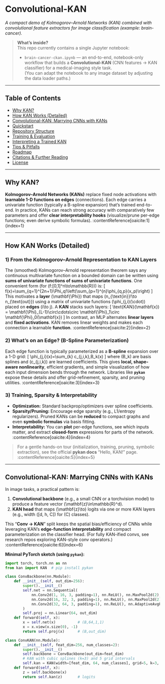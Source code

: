 # Convolutional-KAN

*A compact demo of Kolmogorov–Arnold Networks (KAN) combined with convolutional feature extractors for image classification (example: brain-cancer).*

> **What’s inside?**  
> This repo currently contains a single Jupyter notebook:
> - `brain-cancer-ckan.ipynb` — an end-to-end, notebook-only workflow that builds a **Convolutional-KAN** (CNN features → KAN classifier) for a medical-imaging style task.  
> (You can adapt the notebook to any image dataset by adjusting the data loader paths.)

---

## Table of Contents
- [Why KAN?](#why-kan)
- [How KAN Works (Detailed)](#how-kan-works-detailed)
- [Convolutional-KAN: Marrying CNNs with KANs](#convolutional-kan-marrying-cnns-with-kans)
- [Quickstart](#quickstart)
- [Repository Structure](#repository-structure)
- [Training & Evaluation](#training--evaluation)
- [Interpreting a Trained KAN](#interpreting-a-trained-kan)
- [Tips & Pitfalls](#tips--pitfalls)
- [Roadmap](#roadmap)
- [Citations & Further Reading](#citations--further-reading)
- [License](#license)

---

## Why KAN?

**Kolmogorov–Arnold Networks (KANs)** replace fixed node activations with **learnable 1-D functions on edges** (connections). Each edge carries a univariate function (typically a B-spline expansion) that’s trained end-to-end. In practice, KANs can reach strong accuracy with comparatively few parameters and offer **clear interpretability hooks** (visualize/prune per-edge functions; even derive symbolic formulas). :contentReference[oaicite:1]{index=1}

---

## How KAN Works (Detailed)

### 1) From the Kolmogorov–Arnold Representation to KAN Layers
The (smoothed) Kolmogorov–Arnold representation theorem says any continuous multivariate function on a bounded domain can be written using **sums of univariate functions of sums of univariate functions**. One convenient form (for \(f:[0,1]^n\to\mathbb{R}\)) is:
\[
f(x)=\sum_{q=1}^{2n+1}\Phi_q\!\left(\sum_{p=1}^{n}\phi_{q,p}(x_p)\right)
\]
This motivates a **layer** \(\mathbf{\Phi}\) that maps \(n_{\text{in}}\!\to n_{\text{out}}\) using a matrix of univariate functions \(\phi_{j,i}(\cdot)\) placed on **edges** \(i\to j\). A **KAN** stacks such layers:
\[
\text{KAN}(\mathbf{x}) = \mathbf{\Phi}_{L-1}\circ\cdots\circ \mathbf{\Phi}_1\circ \mathbf{\Phi}_0(\mathbf{x})
\]
In contrast, an MLP alternates **linear layers** and **fixed activations**. KAN removes linear weights and makes each connection a learnable **function**. :contentReference[oaicite:2]{index=2}

### 2) What’s on an Edge? (B-Spline Parameterization)
Each edge function is typically parameterized as a **B-spline** expansion over a 1-D grid:
\[
\phi_{j,i}(x)=\sum_{k} c_{j,i,k}\,B_k(x)
\]
where \(B_k\) are basis splines and \(c_{j,i,k}\) are learned coefficients. This gives **local, shape-aware nonlinearity**, efficient gradients, and simple visualization of how each input dimension bends through the network. Libraries like **`pykan`** expose these details and offer grid-refinement, sparsity, and pruning utilities. :contentReference[oaicite:3]{index=3}

### 3) Training, Sparsity & Interpretability
- **Optimization:** Standard backprop/optimizers over spline coefficients.  
- **Sparsity/Pruning:** Encourage edge sparsity (e.g., L1/entropy regularizers). Pruned KANs can be **reduced** to compact graphs and even **symbolic formulas** via basis fitting.  
- **Interpretability:** You can **plot** per-edge functions, see which inputs matter, and extract **closed-form** expressions for parts of the network. :contentReference[oaicite:4]{index=4}

> For a gentle hands-on tour (initialization, training, pruning, symbolic extraction), see the official **pykan docs** “Hello, KAN!” page. :contentReference[oaicite:5]{index=5}

---

## Convolutional-KAN: Marrying CNNs with KANs

In image tasks, a practical pattern is:
1. **Convolutional backbone** (e.g., a small CNN or a torchvision model) to produce a feature vector \(\mathbf{z}\in\mathbb{R}^d\).
2. **KAN head** that maps \(\mathbf{z}\to\) logits via one or more KAN layers (e.g., width \([d, h, C]\) for \(C\) classes).

This “**Conv → KAN**” split keeps the spatial bias/efficiency of CNNs while leveraging KAN’s **edge-function interpretability** and compact parameterization on the classifier head. (For fully KAN-ified convs, see research repos exploring KAN-style conv operators.) :contentReference[oaicite:6]{index=6}

**Minimal PyTorch sketch (using `pykan`):**
```python
import torch, torch.nn as nn
from kan import KAN  # pip install pykan

class ConvBackbone(nn.Module):
    def __init__(self, out_dim=256):
        super().__init__()
        self.net = nn.Sequential(
            nn.Conv2d(1, 16, 3, padding=1), nn.ReLU(), nn.MaxPool2d(2),
            nn.Conv2d(16, 32, 3, padding=1), nn.ReLU(), nn.MaxPool2d(2),
            nn.Conv2d(32, 64, 3, padding=1), nn.ReLU(), nn.AdaptiveAvgPool2d(1)
        )
        self.proj = nn.Linear(64, out_dim)
    def forward(self, x):
        x = self.net(x)          # (B,64,1,1)
        x = x.view(x.size(0), -1)
        return self.proj(x)      # (B,out_dim)

class ConvKAN(nn.Module):
    def __init__(self, feat_dim=256, num_classes=2):
        super().__init__()
        self.backbone = ConvBackbone(out_dim=feat_dim)
        # KAN with cubic splines (k=3) and 5 grid intervals
        self.kan = KAN(width=[feat_dim, 64, num_classes], grid=5, k=3, seed=0)
    def forward(self, x):
        z = self.backbone(x)
        return self.kan(z)       # logits
